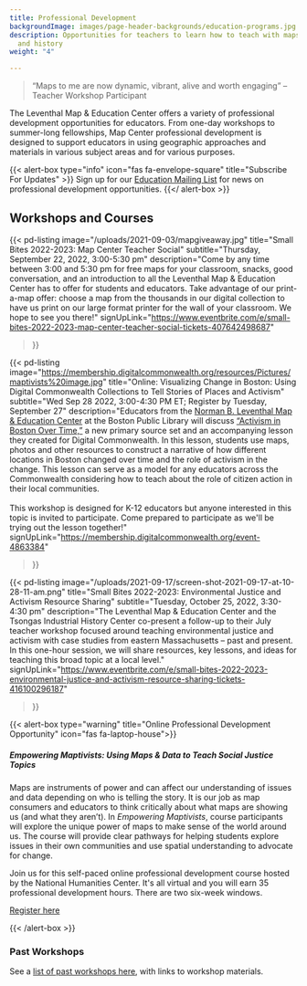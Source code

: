 ```yaml
---
title: Professional Development
backgroundImage: images/page-header-backgrounds/education-programs.jpg
description: Opportunities for teachers to learn how to teach with maps, geography,
  and history
weight: "4"

---
```

> “Maps to me are now dynamic, vibrant, alive and worth engaging” –Teacher Workshop Participant

The Leventhal Map & Education Center offers a variety of professional development opportunities for educators. From one-day workshops to summer-long fellowships, Map Center professional development is designed to support educators in using geographic approaches and materials in various subject areas and for various purposes.

{{< alert-box type="info" icon="fas fa-envelope-square" title="Subscribe For Updates" >}}
Sign up for our [Education Mailing List](https://visitor.r20.constantcontact.com/manage/optin?v=001ty3slyDjv8WLvGvwSdG8euspYmx7UP1YNPw2RbQHz_d15WTFIS4Ksb90bD2Fx0OBYbhpfZ896VoKbMS6m87TTQGTPsIpdO4e29yiAmPsALE%3D) for news on professional development opportunities.
{{</ alert-box >}}

## Workshops and Courses

{{< pd-listing
image="/uploads/2021-09-03/mapgiveaway.jpg"
title="Small Bites 2022-2023: Map Center Teacher Social"
subtitle="Thursday, September 22, 2022, 3:00-5:30 pm"
description="Come by any time between 3:00 and 5:30 pm for free maps for your classroom, snacks, good conversation, and an introduction to all the Leventhal Map & Education Center has to offer for students and educators. Take advantage of our print-a-map offer: choose a map from the thousands in our digital collection to have us print on our large format printer for the wall of your classroom. We hope to see you there!"
signUpLink="https://www.eventbrite.com/e/small-bites-2022-2023-map-center-teacher-social-tickets-407642498687"
>}}

{{< pd-listing
image="https://membership.digitalcommonwealth.org/resources/Pictures/maptivists%20image.jpg"
title="Online: Visualizing Change in Boston: Using Digital Commonwealth Collections to Tell Stories of Places and Activism"
subtitle="Wed Sep 28 2022, 3:00-4:30 PM ET;  Register by Tuesday, September 27"
description="Educators from the [Norman B. Leventhal Map & Education Center](https://www.leventhalmap.org/) at the Boston Public Library will discuss [“Activism in Boston Over Time,”](https://www.digitalcommonwealth.org/for_educators/primary_source_sets/activism_in_boston_over_time) a new primary source set and an accompanying lesson they created for Digital Commonwealth. In this lesson, students use maps, photos and other resources to construct a narrative of how different locations in Boston changed over time and the role of activism in the change. This lesson can serve as a model for any educators across the Commonwealth considering how to teach about the role of citizen action in their local communities. <br><br>This workshop is designed for K-12 educators but anyone interested in this topic is invited to participate. Come prepared to participate as we'll be trying out the lesson together!"
signUpLink="https://membership.digitalcommonwealth.org/event-4863384"

>}}

{{< pd-listing image="/uploads/2021-09-17/screen-shot-2021-09-17-at-10-28-11-am.png" title="Small Bites 2022-2023: Environmental Justice and Activism Resource Sharing" subtitle="Tuesday, October 25, 2022, 3:30-4:30 pm" description="The Leventhal Map & Education Center and the Tsongas Industrial History Center co-present a follow-up to their July teacher workshop focused around teaching environmental justice and activism with case studies from eastern Massachusetts – past and present. In this one-hour session, we will share resources, key lessons, and ideas for teaching this broad topic at a local level." signUpLink="https://www.eventbrite.com/e/small-bites-2022-2023-environmental-justice-and-activism-resource-sharing-tickets-416100296187"

>}}

{{< alert-box type="warning" title="Online Professional Development Opportunity" icon="fas fa-laptop-house">}}

##### Empowering Maptivists: Using Maps & Data to Teach Social Justice Topics

Maps are instruments of power and can affect our understanding of issues and data depending on who is telling the story. It is our job as map consumers and educators to think critically about what maps are showing us (and what they aren’t). In _Empowering Maptivists_, course participants will explore the unique power of maps to make sense of the world around us. The course will provide clear pathways for helping students explore issues in their own communities and use spatial understanding to advocate for change.

Join us for this self-paced online professional development course hosted by the National Humanities Center. It's all virtual and you will earn 35 professional development hours. There are two six-week windows.

<a class="btn btn-xs btn-outline-primary mt-2" href="https://nationalhumanitiescenter.org/education-programs/courses/empowering-maptivists-using-maps-data-to-examine-social-issues-humanities-classroom/" target="_blank"><i class="fas fa-user-plus"></i> Register here</a>

{{< /alert-box >}}

### Past Workshops

See a [list of past workshops here](/education/k12/past-workshops), with links to workshop materials.